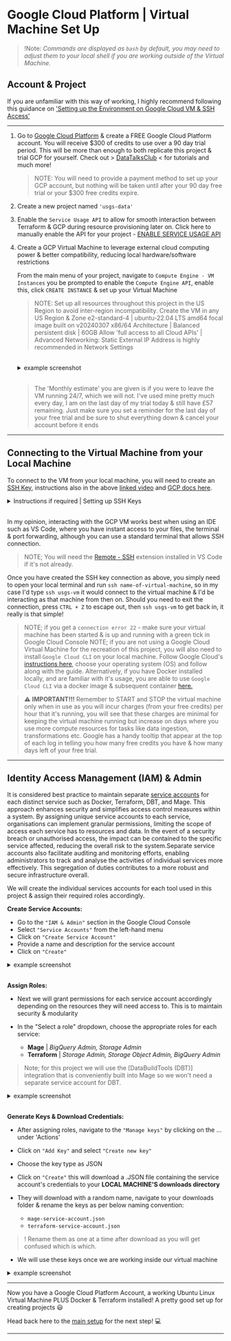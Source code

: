 # Google Cloud Platform | Virtual Machine Set Up

> !Note: _Commands are displayed as `bash` by default, you may need to adjust them to your local shell if you are working outside of the Virtual Machine._

## Account & Project

If you are unfamiliar with this way of working, I highly recommend following this guidance on ['Setting up the Environment on Google Cloud VM & SSH Access'](https://youtu.be/ae-CV2KfoN0?list=PL3MmuxUbc_hJed7dXYoJw8DoCuVHhGEQb)

----------------------

1. Go to [Google Cloud Platform](https://cloud.google.com) & create a FREE Google Cloud Platform account. You will receive $300 of credits to use over a 90 day trial period. This will be more than enough to both replicate this project & trial GCP for yourself. Check out > [DataTalksClub](https://www.youtube.com/c/DataTalksClub) < for tutorials and much more!

    > NOTE:  You will need to provide a payment method to set up your GCP account, but nothing will be taken until after your 90 day free trial or your $300 free credits expire.

2. Create a new project named `'usgs-data'`

3. Enable the `Service Usage API` to allow for smooth interaction between Terraform & GCP during resource provisioning later on. Click here to manually enable the API for your project - [ENABLE SERVICE USAGE API](https://console.cloud.google.com/apis/library/serviceusage.googleapis.com/)

4. Create a GCP Virtual Machine to leverage external cloud computing power & better compatibility, reducing local hardware/software restrictions

    From the main menu of your project, navigate to `Compute Engine - VM Instances` you be prompted to enable the `Compute Engine API`, enable this, click `CREATE INSTANCE` & set up your Virtual Machine

    > NOTE:
    >Set up all resources throughout this project in the US Region to avoid inter-region incompatibility. Create the VM in any US Region & Zone
    > e2-standard-4 | ubuntu-22.04 LTS amd64 focal image built on v20240307 x86/64 Architecture | Balanced persistent disk | 60GB
    >Allow 'full access to all Cloud APIs' | Advanced Networking: Static External IP Address is highly recommended in Network Settings

    <br>
    <details>
    <summary>example screenshot</summary>
    <img src="../images/machine-config1.jpg" alt="VM-CONFIG1" height="300" width="600">
    <img src="../images/machine-config2.jpg" alt="VM-CONFIG2" height="300" width="600">
    </details>
    <br>

    >The 'Monthly estimate' you are given is if you were to leave the VM running 24/7, which we will not. I've used mine pretty much every day, I am on the last day of my trial today & still have £57 remaining. Just make sure you set a reminder for the last day of your free trial and be sure to shut everything down & cancel your account before it ends

----------------------

## Connecting to the Virtual Machine from your Local Machine

To connect to the VM from your local machine, you will need to create an [SSH Key](https://cloud.google.com/compute/docs/instances/ssh), instructions also in the above [linked video](https://youtu.be/ae-CV2KfoN0?list=PL3MmuxUbc_hJed7dXYoJw8DoCuVHhGEQb) and [GCP docs here](https://cloud.google.com/compute/docs/connect/create-ssh-keys#linux-and-macos).


<details>
  <summary>Instructions if required | Setting up SSH Keys</summary>
 
Choose your preferred local directory to save your SSH keys securely in a hidden `.ssh` folder. The filename could be `gcp_vm_ssh` for example, `username` would be your preferred name

Open a local `Git Bash` terminal where `ssh-keygen` is pre-installed:

If you don't already have a folder for `SSH Keys` create one:

```bash
mkdir .ssh
```

```bash
ssh-keygen -t rsa -f ~/.ssh/KEY_FILENAME -C USERNAME -b 2048
```

`ssh-keygen` will save your private key file `~/.ssh/KEY_FILENAME` and your public key file `~/.ssh/KEY_FILENAME.pub`

Disply the contents of the file & copy it:

```bash
cat ~/.ssh/KEY_FILENAME.pub | clip
```

* Navigate back to Google Cloud Platform Console
* Back to the `Compute Engine` on the left menu
* Scroll down to `metadata` & click `SSH Keys` 
* Click `Add SSH Key` & paste the key into the box 
* Save the SSH Key 
* Go to the `Compute Engine` page & copy the `External IP Address`

Now go back to your Git Bash terminal & run: 

```bash
ssh -i ~/.ssh/KEY_FILENAME USERNAME@EXTERNAL_IP
```

Confirm with a `yes` - note; if you put a password in here, then you'll have to do this every time you log in so unless you require one for security, you can leave it blank by pressing `enter`

You should now see the homescreen of your Virtual Machine 

<img src="../images/bash-ssh-screen.jpg" alt="bash-ssh-login" height="300" width="600">

`Ctrl + D` to log out of the VM. We will now set up a `config` file to allow for easier access each time using just `ssh vm-name` 

```bash
touch ~/.ssh/config && nano ~/.ssh/config
```

```bash 
Host VM_NAME
    HostName VM_EXTERNAL_IP_ADDRESS
    User USERNAME_FROM_BEFORE 
    IdentityFile absolute/path/to/.ssh/key
```

`Ctrl + O` `Enter` `Ctrl + X` to write, save & exit 

Now, open a new terminal & type in `ssh VM-NAME` and you'll have instant access to your virtual machine! 😄

</details>

<br>

In my opinion, interacting with the GCP VM works best when using an IDE such as VS Code, where you have instant access to your files, the terminal & port forwarding, although you can use a standard terminal that allows SSH connection.
>NOTE; You will need the [Remote - SSH](https://marketplace.visualstudio.com/items?itemName=ms-vscode-remote.remote-ssh) extension installed in VS Code if it's not already.


Once you have created the SSH key connection as above, you simply need to open your local terminal and run `ssh name-of-virtual-machine`, so in my case I'd type `ssh usgs-vm` it would connect to the virtual machine & I'd be interacting as that machine from then on. Should you need to exit the connection, press `CTRL + Z` to escape out, then `ssh usgs-vm` to get back in, it really is that simple!

> NOTE; if you get a `connection error 22` - make sure your virtual machine has been started & is up and running with a green tick in Google Cloud Console
> NOTE; if you are not using a Google Cloud Virtual Machine for the recreation of this project, you will also need to install `Google Cloud CLI` on your local machine. Follow Google Cloud's [instructions here](https://cloud.google.com/sdk/docs/install-sdk), choose your operating system (OS) and follow along with the guide. Alternatively, if you have Docker installed locally, and are familiar with it's usage, you are able to use `Google Cloud CLI` via a docker image & subsequent container [here.](https://cloud.google.com/sdk/docs/downloads-docker)

> ⚠️ **IMPORTANT!!!** Remember to START and STOP the virtual machine only when in use as you will incur charges (from your free credits) per hour that it's running, you will see that these charges are minimal for keeping the virtual machine running but increase on days where you use more compute resources for tasks like data ingestion, transformations etc. Google has a handy tooltip that appear at the top of each log in telling you how many free credits you have & how many days left of your free trial.

----------------------

## Identity Access Management (IAM) & Admin

It is considered best practice to maintain separate [service accounts](https://cloud.google.com/iam/docs/service-account-overview/) for each distinct service such as Docker, Terraform, DBT, and Mage. This approach enhances security and simplifies access control measures within a system. By assigning unique service accounts to each service, organisations can implement granular permissions, limiting the scope of access each service has to resources and data. In the event of a security breach or unauthorised access, the impact can be contained to the specific service affected, reducing the overall risk to the system.Separate service accounts also facilitate auditing and monitoring efforts, enabling administrators to track and analyse the activities of individual services more effectively. This segregation of duties contributes to a more robust and secure infrastructure overall.

We will create the individual services accounts for each tool used in this project & assign their required roles accordingly.

**Create Service Accounts:**

* Go to the `"IAM & Admin"` section in the Google Cloud Console
* Select `"Service Accounts"` from the left-hand menu
* Click on `"Create Service Account"`
* Provide a name and description for the service account
* Click on `"Create"`

<details>
<summary>example screenshot</summary>

<img src="../images/service-account-setup1.jpg" alt="service-account-setup1" height="300" width="400">
</details>
<br>

**Assign Roles:**

* Next we will grant permissions for each service account accordingly depending on the resources they will need access to. This is to maintain security & modularity
* In the "Select a role" dropdown, choose the appropriate roles for each service:

  * __Mage__ | _BigQuery Admin, Storage Admin_
  * __Terraform__ | _Storage Admin, Storage Object Admin, BigQuery Admin_ 
  
>Note; for this project we will use the [DataBuildTools (DBT)] integration that is conveniently built into Mage so we won't need a separate service account for DBT.

<details>
<summary>example screenshot</summary>

<img src="../images/service-account-setup2.jpg" alt="service-account-setup2" height="300" width="300">

</details>
<br>

**Generate Keys & Download Credentials:**

* After assigning roles, navigate to the `"Manage keys"` by clicking on the ... under 'Actions'
* Click on `"Add Key"` and select `"Create new key"`
* Choose the key type as JSON
* Click on `"Create"` this will download a .JSON file containing the service account's credentials to your **LOCAL MACHINE'S downloads directory**
* They will download with a random name, navigate to your downloads folder & rename the keys as per below naming convention:

  * `mage-service-account.json`
  * `terraform-service-account.json`

> ! Rename them as one at a time after download as you will get confused which is which.

* We will use these keys once we are working inside our virtual machine

<details>
<summary>example screenshot</summary>
<img src="../images/service-account-keys.jpg" alt="serviceaccountkeys" height="300" width="800">
</details>

------------------------

Now you have a Google Cloud Platform Account, a working Ubuntu Linux Virtual Machine PLUS Docker & Terraform installed! A pretty good set up for creating projects 😃

Head back here to the [main setup](../setup.md) for the next step! 💻

------------------------
